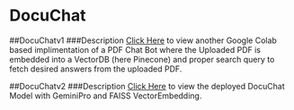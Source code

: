 # DocuChat
##DocuChatv1
###Description
[Click Here](https://colab.research.google.com/drive/1cefEldBlukCTfm-x_Qpg3hgwompKm1qQ?usp=sharing) to view another Google Colab based implimentation of a PDF Chat Bot where the Uploaded PDF is embedded into a VectorDB (here Pinecone) and proper search query to fetch desired answers from the uploaded PDF.

##DocuChatv2
###Description
[Click Here](https://docuchat-pdf.streamlit.app/) to view the deployed DocuChat Model with GeminiPro and FAISS VectorEmbedding.

